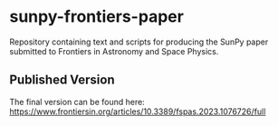 # sunpy-frontiers-paper

Repository containing text and scripts for producing the SunPy paper submitted to Frontiers in Astronomy and Space Physics.

## Published Version

The final version can be found here: https://www.frontiersin.org/articles/10.3389/fspas.2023.1076726/full
